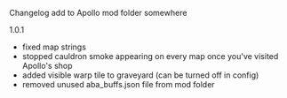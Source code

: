 Changelog add to Apollo mod folder somewhere

1.0.1

- fixed map strings
- stopped cauldron smoke appearing on every map once you've visited Apollo's shop
- added visible warp tile to graveyard (can be turned off in config)
- removed unused aba_buffs.json file from mod folder